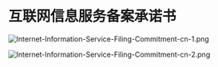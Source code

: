 # **互联网信息服务备案承诺书**

![Internet-Information-Service-Filing-Commitment-cn-1.png](https://github.com/jdcloudcom/cn/blob/joytaobao-beian-20190807/image/ICP-License-Service/Internet-Information-Service-Filing-Commitment-cn-3.png)

![Internet-Information-Service-Filing-Commitment-cn-2.png](https://github.com/jdcloudcom/cn/blob/joytaobao-beian-20190807/image/ICP-License-Service/Internet-Information-Service-Filing-Commitment-cn-4.png)

